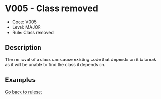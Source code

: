 # V005 - Class removed

* Code: V005
* Level: MAJOR
* Rule: Class removed

## Description

The removal of a class can cause existing code that depends on it to break as it will be unable to find the class it depends on.

## Examples

[Go back to ruleset](../README.md)